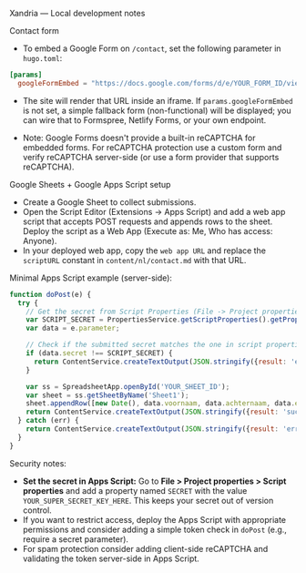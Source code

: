 Xandria — Local development notes

Contact form
- To embed a Google Form on `/contact`, set the following parameter in `hugo.toml`:

```toml
[params]
  googleFormEmbed = "https://docs.google.com/forms/d/e/YOUR_FORM_ID/viewform?embedded=true"
```

- The site will render that URL inside an iframe. If `params.googleFormEmbed` is not set, a simple fallback form
  (non-functional) will be displayed; you can wire that to Formspree, Netlify Forms, or your own endpoint.

- Note: Google Forms doesn't provide a built-in reCAPTCHA for embedded forms. For reCAPTCHA protection use a
  custom form and verify reCAPTCHA server-side (or use a form provider that supports reCAPTCHA).

Google Sheets + Google Apps Script setup
- Create a Google Sheet to collect submissions.
- Open the Script Editor (Extensions → Apps Script) and add a web app script that accepts POST requests and appends rows to the sheet. Deploy the script as a Web App (Execute as: Me, Who has access: Anyone).
- In your deployed web app, copy the `web app URL` and replace the `scriptURL` constant in `content/nl/contact.md` with that URL.

Minimal Apps Script example (server-side):
```javascript
function doPost(e) {
  try {
    // Get the secret from Script Properties (File -> Project properties -> Script properties)
    var SCRIPT_SECRET = PropertiesService.getScriptProperties().getProperty('SECRET');
    var data = e.parameter;

    // Check if the submitted secret matches the one in script properties
    if (data.secret !== SCRIPT_SECRET) {
      return ContentService.createTextOutput(JSON.stringify({result: 'error', error: 'Invalid secret'})).setMimeType(ContentService.MimeType.JSON);
    }

    var ss = SpreadsheetApp.openById('YOUR_SHEET_ID');
    var sheet = ss.getSheetByName('Sheet1');
    sheet.appendRow([new Date(), data.voornaam, data.achternaam, data.email, data.telefoon, data.bericht]);
    return ContentService.createTextOutput(JSON.stringify({result: 'success'})).setMimeType(ContentService.MimeType.JSON);
  } catch (err) {
    return ContentService.createTextOutput(JSON.stringify({result: 'error', error: err.message})).setMimeType(ContentService.MimeType.JSON);
  }
}
```

Security notes:
- **Set the secret in Apps Script:** Go to **File > Project properties > Script properties** and add a property named `SECRET` with the value `YOUR_SUPER_SECRET_KEY_HERE`. This keeps your secret out of version control.
- If you want to restrict access, deploy the Apps Script with appropriate permissions and consider adding a simple token check in `doPost` (e.g., require a secret parameter).
- For spam protection consider adding client-side reCAPTCHA and validating the token server-side in Apps Script.
